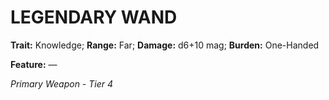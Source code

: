 # LEGENDARY WAND

**Trait:** Knowledge; **Range:** Far; **Damage:** d6+10 mag; **Burden:** One-Handed

**Feature:** —

*Primary Weapon - Tier 4*

